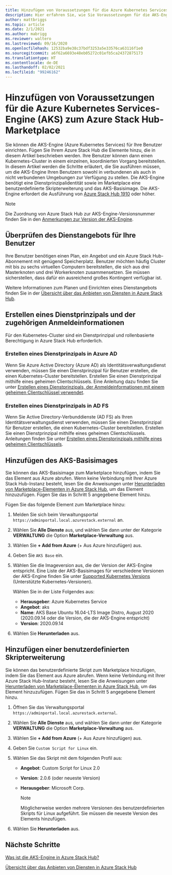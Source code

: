 ```yaml
---
title: Hinzufügen von Voraussetzungen für die Azure Kubernetes Services-Engine (AKS) zum Azure Stack Hub Marketplace
description: Hier erfahren Sie, wie Sie Voraussetzungen für die AKS-Engine zum Azure Stack Hub-Marketplace hinzufügen.
author: mattbriggs
ms.topic: article
ms.date: 2/1/2021
ms.author: mabrigg
ms.reviewer: waltero
ms.lastreviewed: 09/16/2020
ms.openlocfilehash: 12532ba9e38c37bdf3253a5e33576ca63116f1e0
ms.sourcegitcommit: a6f62a6693e48eb05272c01efb5ca24372875173
ms.translationtype: HT
ms.contentlocale: de-DE
ms.lasthandoff: 02/02/2021
ms.locfileid: "99246162"
---
```

# <a name="add-the-azure-kubernetes-services-aks-engine-prerequisites-to-the-azure-stack-hub-marketplace"></a>Hinzufügen von Voraussetzungen für die Azure Kubernetes Services-Engine (AKS) zum Azure Stack Hub-Marketplace

Sie können die AKS-Engine (Azure Kubernetes Services) für Ihre Benutzer einrichten. Fügen Sie Ihrem Azure Stack Hub die Elemente hinzu, die in diesem Artikel beschrieben werden. Ihre Benutzer können dann einen Kubernetes-Cluster in einem einzelnen, koordinierten Vorgang bereitstellen. In diesem Artikel werden die Schritte erläutert, die Sie ausführen müssen, um die AKS-Engine Ihren Benutzern sowohl in verbundenen als auch in nicht verbundenen Umgebungen zur Verfügung zu stellen. Die AKS-Engine benötigt eine Dienstprinzipalidentität sowie im Marketplace eine benutzerdefinierte Skripterweiterung und das AKS-Basisimage. Die AKS-Engine erfordert die Ausführung von [Azure Stack Hub 1910](release-notes.md?view=azs-1910&preserve-view=true) oder höher.

> [!NOTE]  
> Die Zuordnung von Azure Stack Hub zur AKS-Engine-Versionsnummer finden Sie in den [Anmerkungen zur Version der AKS-Engine](../user/kubernetes-aks-engine-release-notes.md#aks-engine-and-azure-stack-version-mapping).

## <a name="check-your-users-service-offering"></a>Überprüfen des Dienstangebots für Ihre Benutzer

Ihre Benutzer benötigen einen Plan, ein Angebot und ein Azure Stack Hub-Abonnement mit genügend Speicherplatz. Benutzer möchten häufig Cluster mit bis zu sechs virtuellen Computern bereitstellen, die sich aus drei Masterknoten und drei Workerknoten zusammensetzen. Sie müssen sicherstellen, dass dafür ein ausreichend großes Kontingent verfügbar ist.

Weitere Informationen zum Planen und Einrichten eines Dienstangebots finden Sie in der [Übersicht über das Anbieten von Diensten in Azure Stack Hub](service-plan-offer-subscription-overview.md).

## <a name="create-a-service-principal-and-credentials"></a>Erstellen eines Dienstprinzipals und der zugehörigen Anmeldeinformationen

Für den Kubernetes-Cluster sind ein Dienstprinzipal und rollenbasierte Berechtigung in Azure Stack Hub erforderlich.

### <a name="create-an-spn-in-azure-ad"></a>Erstellen eines Dienstprinzipals in Azure AD

Wenn Sie Azure Active Directory (Azure AD) als Identitätsverwaltungsdienst verwenden, müssen Sie einen Dienstprinzipal für Benutzer erstellen, die einen Kubernetes-Cluster bereitstellen. Erstellen Sie einen Dienstprinzipal mithilfe eines geheimen Clientschlüssels. Eine Anleitung dazu finden Sie unter [Erstellen eines Dienstprinzipals, der Anmeldeinformationen mit einem geheimen Clientschlüssel verwendet](azure-stack-create-service-principals.md#create-a-service-principal-that-uses-a-client-secret-credential).

### <a name="create-an-spn-in-ad-fs"></a>Erstellen eines Dienstprinzipals in AD FS

Wenn Sie Active Directory-Verbunddienste (AD FS) als Ihren Identitätsverwaltungsdienst verwenden, müssen Sie einen Dienstprinzipal für Benutzer erstellen, die einen Kubernetes-Cluster bereitstellen. Erstellen Sie einen Dienstprinzipal mithilfe eines geheimen Clientschlüssels. Anleitungen finden Sie unter [Erstellen eines Dienstprinzipals mithilfe eines geheimen Clientschlüssels](azure-stack-create-service-principals.md#create-a-service-principal-that-uses-client-secret-credentials).

## <a name="add-the-aks-base-image"></a>Hinzufügen des AKS-Basisimages

Sie können das AKS-Basisimage zum Marketplace hinzufügen, indem Sie das Element aus Azure abrufen. Wenn keine Verbindung mit Ihrer Azure Stack Hub-Instanz besteht, lesen Sie die Anweisungen unter [Herunterladen von Marketplace-Elementen in Azure Stack Hub](azure-stack-download-azure-marketplace-item.md?pivots=state-disconnected), um das Element hinzuzufügen. Fügen Sie das in Schritt 5 angegebene Element hinzu.

Fügen Sie das folgende Element zum Marketplace hinzu:

1. Melden Sie sich beim Verwaltungsportal `https://adminportal.local.azurestack.external` an.

1. Wählen Sie **Alle Dienste** aus, und wählen Sie dann unter der Kategorie **VERWALTUNG** die Option **Marketplace-Verwaltung** aus.

1. Wählen Sie **+ Add from Azure** (+ Aus Azure hinzufügen) aus.

1. Geben Sie `AKS Base` ein.

1. Wählen Sie die Imageversion aus, die der Version der AKS-Engine entspricht. Eine Liste der AKS-Basisimages für verschiedene Versionen der AKS-Engine finden Sie unter [Supported Kubernetes Versions](https://github.com/Azure/aks-engine/blob/master/docs/topics/azure-stack.md#supported-aks-engine-versions) (Unterstützte Kubernetes-Versionen). 

    Wählen Sie in der Liste Folgendes aus:
    - **Herausgeber**: Azure Kubernetes Service
    - **Angebot**: aks
    - **Name**: AKS Base Ubuntu 16.04-LTS Image Distro, August 2020 (2020.09.14 oder die Version, die der AKS-Engine entspricht)
    - **Version**: 2020.09.14

1. Wählen Sie **Herunterladen** aus.

## <a name="add-a-custom-script-extension"></a>Hinzufügen einer benutzerdefinierten Skripterweiterung

Sie können das benutzerdefinierte Skript zum Marketplace hinzufügen, indem Sie das Element aus Azure abrufen. Wenn keine Verbindung mit Ihrer Azure Stack Hub-Instanz besteht, lesen Sie die Anweisungen unter [Herunterladen von Marketplace-Elementen in Azure Stack Hub](azure-stack-download-azure-marketplace-item.md?pivots=state-disconnected), um das Element hinzuzufügen.  Fügen Sie das in Schritt 5 angegebene Element hinzu.

1. Öffnen Sie das Verwaltungsportal `https://adminportal.local.azurestack.external`.

1. Wählen Sie **Alle Dienste** aus, und wählen Sie dann unter der Kategorie **VERWALTUNG** die Option **Marketplace-Verwaltung** aus.

1. Wählen Sie **+ Add from Azure** (+ Aus Azure hinzufügen) aus.

1. Geben Sie `Custom Script for Linux` ein.

1. Wählen Sie das Skript mit dem folgenden Profil aus:
   - **Angebot**: Custom Script for Linux 2.0
   - **Version**: 2.0.6 (oder neueste Version)
   - **Herausgeber**: Microsoft Corp.

     > [!Note]  
     > Möglicherweise werden mehrere Versionen des benutzerdefinierten Skripts für Linux aufgeführt. Sie müssen die neueste Version des Elements hinzufügen.

1. Wählen Sie **Herunterladen** aus.

## <a name="next-steps"></a>Nächste Schritte

[Was ist die AKS-Engine in Azure Stack Hub?](../user/azure-stack-kubernetes-aks-engine-overview.md)

[Übersicht über das Anbieten von Diensten in Azure Stack Hub](service-plan-offer-subscription-overview.md)